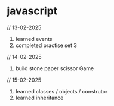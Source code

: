 # javascript 

// 13-02-2025
1) learned events
2) completed practise set 3

// 14-02-2025
1) build stone paper scissor Game

// 15-02-2025
1) learned classes / objects / construtor 
2) learned inheritance 